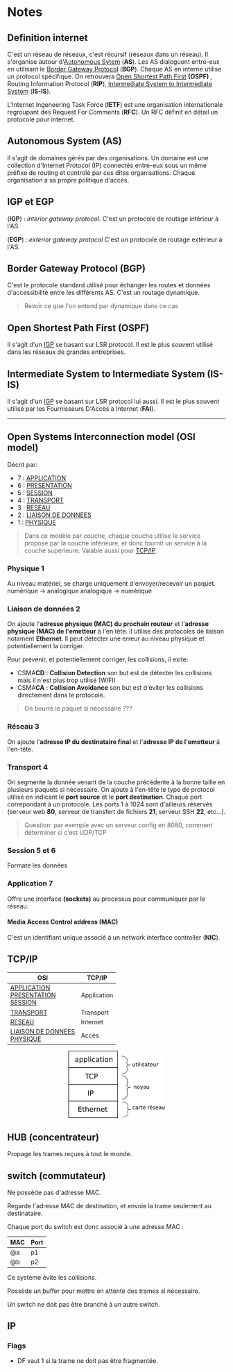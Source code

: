 # Notes

## Definition internet

C'est un réseau de réseaux, c'est récursif (réseaux dans un réseau). Il s'organise autour d'[Autonomous Sytem](#Autonomous-System-(AS)) (**AS**). Les AS dialoguent entre-eux en utilisant le [Border Gateway Protocol](#Border-Gateway-Protocol-(BGP)) (**BGP**). Chaque AS en interne utilise un protocol spécifique. On retrouvera [Open Shortest Path First](#Open-Shortest-Path-First-(OSPF)) **(OSPF)** , Routing Information Protocol (**RIP**), [Intermediate System to Intermediate System](#Intermediate-System-to-Intermediate-System-(IS-IS)) (**IS-IS**).

L'Internet Ingeneering Task Force (**IETF**) est une organisation internationale regroupant des Request For Comments (**RFC**). Un RFC définit en détail un protocole pour internet.

## Autonomous System **(AS)**

Il s'agit de domaines gérés par des organisations. Un domaine est une collection d'Internet Protocol (IP) connectés entre-eux sous un même préfixe de routing et controlé par ces dîtes organisations. Chaque organisation a sa propre politique d'accès.

## **IGP** et **EGP**

(**IGP**) : *interior gateway protocol*.
C'est un protocole de routage intérieur à l'AS.

(**EGP**) : *exterior gateway protocol*
C'est un protocole de routage extérieur à l'AS.

## Border Gateway Protocol **(BGP)**

C'est le protocole standard utilisé pour échanger les routes et données d'accessibilité entre les différents AS. C'est un routage dynamique.

> Revoir ce que l'on entend par dynamique dans ce cas

## Open Shortest Path First **(OSPF)**

Il s'agit d'un [IGP](#IGP-et-EGP) se basant sur LSR protocol. Il est le plus souvent utilisé dans les réseaux de grandes entreprises.

## Intermediate System to Intermediate System  **(IS-IS)**

Il s'agit d'un [IGP](#IGP-et-EGP) se basant sur LSR protocol lui aussi. Il est le plus souvent utilisé par les Fournisseurs D'Accès à Internet (**FAI**).

---

## Open Systems Interconnection model (OSI model)

Décrit par:

* 7 : [APPLICATION](#Application-7)
* 6 : [PRESENTATION](#Session-5-et-6)
* 5 : [SESSION](#Session-5-et-6)
* 4 : [TRANSPORT](#Transport-4)
* 3 : [RESEAU](#Réseau-3)
* 2 : [LIAISON DE DONNEES](#Liaison-de-données-2)
* 1 : [PHYSIQUE](#Physique-1)

> Dans ce modèle par couche, chaque couche utilise le service proposé par la couche inférieure, et donc fournit un service à la couche supérieure. Valable aussi pour [TCP/IP](#TCP/IP).

### Physique 1

Au niveau matériel, se charge uniquement d'envoyer/recevoir un paquet. 
numérique → analogique
analogique → numérique

### Liaison de données 2

On ajoute l'**adresse physique (MAC) du prochain routeur** et l'**adresse physique (MAC) de l'emetteur** à l'en tête. Il utilise des protocoles de liaison notament **Ethernet**. Il peut détecter une erreur au niveau physique et potentiellement la corriger.

Pour prévenir, et potentiellement corriger, les collisions, il exite:

- CSMA**CD** : **Collision Detection** son but est de détecter les collisions mais il n'est plus trop utilisé (WIFI)
- CSMA**CA** : **Collision Avoidance** son but est d'éviter les collisions directement dans le protocole.

> On bourre le paquet si nécessaire ???

### Réseau 3

On ajoute l'**adresse IP du destinataire final** et l'**adresse IP de l'emetteur** à l'en-tête.

### Transport 4

On segmente la donnée venant de la couche précédente à la bonne taille en plusieurs paquets si nécessaire. On ajoute à l'en-tête le type de protocol utilisé en indicant le **port source** et le **port destination**. Chaque port correpondant à un protocole. Les ports 1 à 1024 sont d'ailleurs réservés (serveur web **80**, serveur de transfert de fichiers **21**, serveur SSH **22**, etc...).

> Question: par exemple avec un serveur config en 8080, comment déterminer si c'est UDP/TCP

### Session 5 et 6

Formate les données

### Application 7

Offre une interface **(sockets)** au processus pour communiquer par le réseau.

#### Media Access Control address (MAC)

C'est un identifiant unique associé à un network interface controller (**NIC**).

## TCP/IP

| OSI         | TCP/IP      |
|-------------|-------------|
| [APPLICATION](#Application-7) <br> [PRESENTATION](#Session-5-et-6) <br> [SESSION](#Session-5-et-6) | Application|
| [TRANSPORT](#Transport-4) | Transport |
| [RESEAU](#Réseau-3) | Internet |
| [LIAISON DE DONNEES](#Liaison-de-données-2) <br> [PHYSIQUE](#Physique-1) | Accès |

<div style="text-align:center"><img src="assets/tcp_ip.png"/></div>

## HUB (concentrateur)

Propage les trames reçues à tout le monde.

## switch (commutateur)

Ne possède pas d'adresse MAC.

Regarde l'adresse MAC de destination, et envoie la trame seulement au destinataire.

Chaque port du switch est donc associé à une adresse MAC :

|MAC|Port|
|---|----|
|@a|p1|
|@b|p2|

Ce système évite les collisions.

Possède un buffer pour mettre en attente des trames si nécessaire.

Un switch ne doit pas être branché à un autre switch.

## IP

### Flags

* DF vaut 1 si la trame ne doit pas être fragmentée.